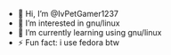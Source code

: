 - 👋 Hi, I’m @IvPetGamer1237
- 👀 I’m interested in gnu/linux
- 🌱 I’m currently learning using gnu/linux
- ⚡ Fun fact: i use fedora btw
